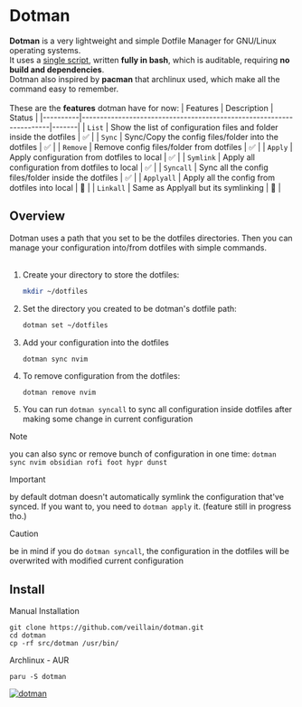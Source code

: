 # Dotman
**Dotman** is a very lightweight and simple Dotfile Manager for GNU/Linux operating systems. \
It uses a [single script](src/dotman), written **fully in bash**, which is auditable, requiring **no build and dependencies**. \
Dotman also inspired by **pacman** that archlinux used, which make all the command easy to remember. \
<br/>
These are the **features** dotman have for now:
| Features | Description                                                         | Status   | 
|----------|---------------------------------------------------------------------|-------|
| ```List```     | Show the list of configuration files and folder inside the dotfiles | ✅ |
| ```Sync```     | Sync/Copy the config files/folder into the dotfiles                 | ✅ |
| ```Remove```   | Remove config files/folder from dotfiles                            | ✅ |
| ```Apply```    | Apply configuration from dotfiles to local                          | ✅ |
| ```Symlink```  | Apply all configuration from dotfiles to local                      | ✅ |
| ```Syncall```  | Sync all the config files/folder inside the dotfiles                | ✅ |
| ```Applyall``` | Apply all the config from dotfiles into local                       | 🚧 |
| ```Linkall```  | Same as Applyall but its symlinking                                 | 🚧 |

## Overview
Dotman uses a path that you set to be the dotfiles directories. Then you can manage your configuration into/from dotfiles with simple commands. \
<br/>

1. Create your directory to store the dotfiles:
    ```sh
    mkdir ~/dotfiles
    ```

2. Set the directory you created to be dotman's dotfile path:
    ```sh
    dotman set ~/dotfiles
    ```

3. Add your configuration into the dotfiles
    ```sh
    dotman sync nvim
    ```

4. To remove configuration from the dotfiles:
    ```
    dotman remove nvim
    ```

5. You can run ```dotman syncall``` to sync all configuration inside dotfiles after making some change in current configuration

> [!NOTE]
> you can also sync or remove bunch of configuration in one time: ```dotman sync nvim obsidian rofi foot hypr dunst```

> [!IMPORTANT]
> by default dotman doesn't automatically symlink the configuration that've synced. If you want to, you need to ```dotman apply``` it. (feature still in progress tho.)

> [!CAUTION]
> be in mind if you do ```dotman syncall```, the configuration in the dotfiles will be overwrited with modified current configuration

## Install
Manual Installation
```
git clone https://github.com/veillain/dotman.git
cd dotman
cp -rf src/dotman /usr/bin/
```

Archlinux - AUR
```
paru -S dotman
```
[![dotman](https://img.shields.io/aur/version/dotman?color=1793d1&label=dotman&logo=arch-linux&style=for-the-badge)](https://aur.archlinux.org/packages/dotman/)

